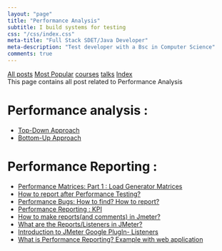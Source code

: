```yaml
---
layout: "page"
title: "Performance Analysis"
subtitle: I build systems for testing
css: "/css/index.css"
meta-title: "Full Stack SDET/Java Developer"
meta-description: "Test developer with a Bsc in Computer Science"
comments: true
---
```

<div class="list-filters">
    <a href="/" class="list-filter filter-selected">All posts</a>
    <a href="/popular" class="list-filter">Most Popular</a>
    <a href="/courses" class="list-filter">courses</a>
	<a href="/talks" class="list-filter">talks</a>
    <a href="/tags" class="list-filter">Index</a>
</div>
This page contains all post related to Performance Analysis

# Performance analysis : 
- [Top-Down Approach](http://shantonusarker.blogspot.com/2015/10/performance-analysis-top-down-bottom-up-analysis.html)
- [Bottom-Up Approach](http://shantonusarker.blogspot.com/2015/10/performance-analysis-top-down-bottom-up-analysis.html)

# Performance Reporting :
- [Performance Matrices: Part 1 : Load Generator Matrices](http://shantonusarker.blogspot.co.uk/2015/08/performance-matrices-response-time-throughput-errors-bandwidth.html)
- [How to report after Performance Testing? ](http://shantonusarker.blogspot.com/2014/12/performance-reporting-website-application.html)
- [Performance Bugs: How to find? How to report?](http://shantonusarker.blogspot.com/2015/01/bugs-web-performance-find-report.html)
- [Performance Reporting : KPI ](http://shantonusarker.blogspot.com/2015/07/performance-reporting-kpi-key-Performance-Indicator.html)
- [How to make reports(and comments) in Jmeter?](http://shantonusarker.blogspot.co.uk/2013/04/how-to-make-reportsand-comments-in.html)
- [What are the Reports/Listeners in JMeter?](http://shantonusarker.blogspot.co.uk/2013/02/what-are-reportslisteners-in-jmeter-why.html)
- [Introduction to JMeter Google PlugIn- Listeners](http://shantonusarker.blogspot.co.uk/2013/05/introduction-to-jmeter-google-plugin_5819.html) 
- [What is Performance Reporting? Example with web application](http://shantonusarker.blogspot.co.uk/2014/12/performance-reporting-website-application.html)

